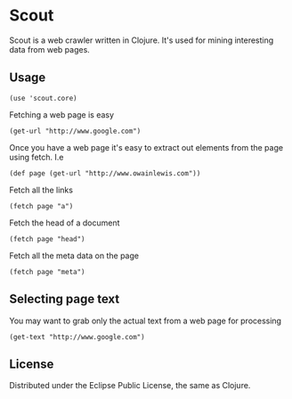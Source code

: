 # Scout

Scout is a web crawler written in Clojure. It's used for mining interesting data from web pages.

## Usage

    (use 'scout.core)

Fetching a web page is easy

    (get-url "http://www.google.com")

Once you have a web page it's easy to extract out elements from the page using fetch. I.e

    (def page (get-url "http://www.owainlewis.com"))
     
Fetch all the links

    (fetch page "a")

Fetch the head of a document

    (fetch page "head")

Fetch all the meta data on the page

    (fetch page "meta")

## Selecting page text

You may want to grab only the actual text from a web page for processing

    (get-text "http://www.google.com")

## License

Distributed under the Eclipse Public License, the same as Clojure.
